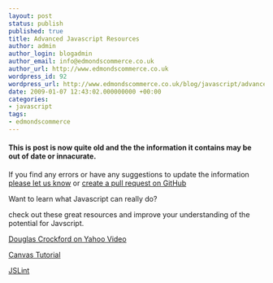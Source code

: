 ```yaml
---
layout: post
status: publish
published: true
title: Advanced Javascript Resources
author: admin
author_login: blogadmin
author_email: info@edmondscommerce.co.uk
author_url: http://www.edmondscommerce.co.uk
wordpress_id: 92
wordpress_url: http://www.edmondscommerce.co.uk/blog/javascript/advanced-javascript-resources/
date: 2009-01-07 12:43:02.000000000 +00:00
categories:
- javascript
tags:
- edmondscommerce
---
```

<div class="oldpost"><h4>This is post is now quite old and the the information it contains may be out of date or innacurate.</h4>
<p>
If you find any errors or have any suggestions to update the information <a href="http://edmondscommerce.github.io/contact-us/index.html">please let us know</a>
or <a href="https://github.com/edmondscommerce/edmondscommerce.github.io">create a pull request on GitHub</a>
</p>
</div>
Want to learn what Javascript can really do?

check out these great resources and improve your understanding of the potential for Javscript.

<a href="http://video.yahoo.com/search/?p=javascript+crockford&t=video" rel="nofollow">Douglas Crockford on Yahoo Video</a>

<a href="http://billmill.org/static/canvastutorial/" rel="nofollow">Canvas Tutorial</a>

<a href="http://www.jslint.com/" rel="nofollow">JSLint</a>
